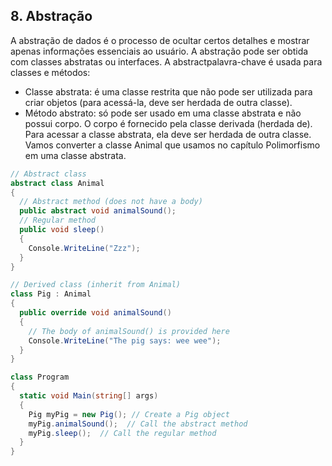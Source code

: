 ## **8. Abstração**

A abstração de dados é o processo de ocultar certos detalhes e mostrar apenas informações essenciais ao usuário.
A abstração pode ser obtida com classes abstratas ou interfaces.
A abstractpalavra-chave é usada para classes e métodos:
- Classe abstrata: é uma classe restrita que não pode ser utilizada para criar objetos (para acessá-la, deve ser herdada de outra classe).
- Método abstrato: só pode ser usado em uma classe abstrata e não possui corpo. O corpo é fornecido pela classe derivada (herdada de).
Para acessar a classe abstrata, ela deve ser herdada de outra classe. Vamos converter a classe Animal que usamos no capítulo Polimorfismo em uma classe abstrata.

```cs 
// Abstract class
abstract class Animal
{
  // Abstract method (does not have a body)
  public abstract void animalSound();
  // Regular method
  public void sleep()
  {
    Console.WriteLine("Zzz");
  }
}

// Derived class (inherit from Animal)
class Pig : Animal
{
  public override void animalSound()
  {
    // The body of animalSound() is provided here
    Console.WriteLine("The pig says: wee wee");
  }
}

class Program
{
  static void Main(string[] args)
  {
    Pig myPig = new Pig(); // Create a Pig object
    myPig.animalSound();  // Call the abstract method
    myPig.sleep();  // Call the regular method
  }
}
```